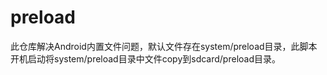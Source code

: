 # preload

此仓库解决Android内置文件问题，默认文件存在system/preload目录，此脚本开机启动将system/preload目录中文件copy到sdcard/preload目录。